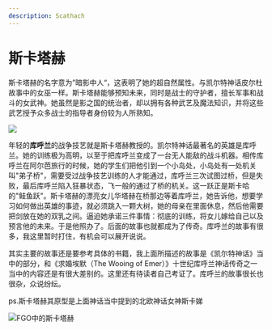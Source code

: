 ```yaml
---
description: Scathach
---
```


# 斯卡塔赫

斯卡塔赫的名字意为”暗影中人“，这表明了她的超自然属性。与凯尔特神话皮尔杜故事中的女巫一样。斯卡塔赫能够预知未来，同时是战士的守护者，擅长军事和战斗的女武神。她虽然是影之国的统治者，却以拥有各种武艺及魔法知识，并将这些武艺授予众多战士的指导者身份较为人所熟知。

![](https://pic2.zhimg.com/80/v2-b65fd75220a504634fa9ce33bbc1b665_720w.jpg)

年轻的**库呼兰**的战争技艺就是斯卡塔赫教授的。凯尔特神话最著名的英雄是库呼兰。她的训练极为高明，以至于把库呼兰变成了一台无人能敌的战斗机器。相传库呼兰在阿尔芭旅行的时候，她的学生们把他引到一个小岛处，小岛处有一处机关叫"弟子桥"，需要受过战争技艺训练的人才能通过，库呼兰三次试图过桥，但是失败，最后库呼兰陷入狂暴状态，飞一般的通过了桥的机关。这一跃正是斯卡哈的"鲑鱼跃"。斯卡塔赫的漂亮女儿华塔赫在桥那边等着库呼兰，她告诉他，想要学习如何做出英雄的事迹，就必须跳入一颗大树，她的母亲在里面休息，然后他需要把剑放在她的双乳之间。逼迫她承诺三件事情：彻底的训练，将女儿嫁给自己以及预言他的未来。于是他照办了。后面的故事也就都成为了传奇。库呼兰的故事有很多，我这里暂时打住，有机会可以展开说说。

其实主要的故事还是要参考具体的书籍，我上面所描述的故事是《凯尔特神话》当中的部分，和《求婚埃默（The Wooing of Emer）》十世纪库呼兰神话传奇之一当中的内容还是有很大差别的。这里还有待读者自己考证了。库呼兰的故事很长也很杂，众说纷纭。

ps.斯卡塔赫其原型是上面神话当中提到的北欧神话女神斯卡娣

![FGO&#x4E2D;&#x7684;&#x65AF;&#x5361;&#x5854;&#x8D6B;](https://pic1.zhimg.com/80/v2-12316c3e934b838ab3c0699b4f009d64_720w.jpg)

